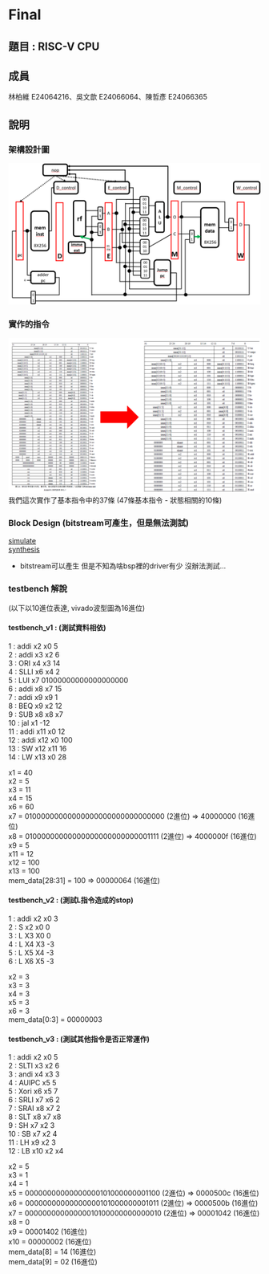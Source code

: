 # Final
## 題目 : RISC-V CPU
## 成員
林柏維 E24064216、吳文歆 E24066064、陳哲彥 E24066365  
## 說明  
### 架構設計圖  
![架構圖](images/架構design.png)  
### 實作的指令  
![指令圖](images/指令.png)  
我們這次實作了基本指令中的37條 (47條基本指令 - 狀態相關的10條)  
### Block Design  (bitstream可產生，但是無法測試)  
[simulate](https://github.com/HainanG/2019_FPGA_Design_Group9/tree/master/Final/block_design)  
[synthesis](https://github.com/HainanG/2019_FPGA_Design_Group9/tree/master/Final/block_design)  
* bitstream可以產生 但是不知為啥bsp裡的driver有少 沒辦法測試...  
### testbench 解說  
(以下以10進位表達, vivado波型圖為16進位)  
#### testbench_v1 : (測試資料相依)  
  
1 : addi x2 x0 5  
2 : addi x3 x2 6  
3 : ORI x4 x3 14  
4 : SLLI x6 x4 2  
5 : LUI x7 01000000000000000000  
6 : addi x8 x7 15  
7 : addi x9 x9 1  
8 : BEQ x9 x2 12  
9 : SUB x8 x8 x7  
10 : jal x1 -12  
11 : addi x11 x0 12  
12 : addi x12 x0 100  
13 : SW x12 x11 16  
14 : LW x13 x0 28  
  
x1 = 40  
x2 = 5  
x3 = 11  
x4 = 15  
x6 = 60  
x7 = 01000000000000000000000000000000 (2進位) => 40000000 (16進位)  
x8 = 01000000000000000000000000001111 (2進位) => 4000000f (16進位)  
x9 = 5  
x11 = 12  
x12 = 100  
x13 = 100  
mem_data[28:31] = 100 => 00000064 (16進位)  

  
  
#### testbench_v2 : (測試L指令造成的stop)  
  
1 : addi x2 x0 3  
2 : S x2 x0 0  
3 : L X3 X0 0  
4 : L X4 X3 -3  
5 : L X5 X4 -3  
6 : L X6 X5 -3  
  
x2 = 3  
x3 = 3  
x4 = 3  
x5 = 3  
x6 = 3  
mem_data[0:3] = 00000003  

  
  
#### testbench_v3 : (測試其他指令是否正常運作)  
  
1 : addi x2 x0 5  
2 : SLTI x3 x2 6  
3 : andi x4 x3 3  
4 : AUIPC x5  5  
5 : Xori x6 x5 7  
6 : SRLI x7 x6 2  
7 : SRAI x8 x7 2  
8 : SLT x8 x7 x8  
9 : SH x7 x2 3  
10 : SB x7 x2 4  
11 : LH x9 x2 3  
12 : LB x10 x2 x4  
  
x2 = 5  
x3 = 1  
x4 = 1  
x5 = 00000000000000000101000000001100 (2進位) => 0000500c (16進位)  
x6 = 00000000000000000101000000001011 (2進位) => 0000500b (16進位)  
x7 = 00000000000000010100000000000010 (2進位) => 00001042 (16進位)  
x8 = 0  
x9 = 00001402 (16進位)  
x10 = 00000002 (16進位)  
mem_data[8] = 14 (16進位)  
mem_data[9] = 02 (16進位)  

